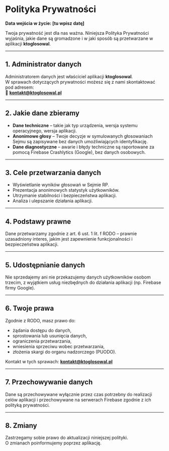 # Polityka Prywatności
**Data wejścia w życie: [tu wpisz datę]**

Twoja prywatność jest dla nas ważna. Niniejsza Polityka Prywatności wyjaśnia, jakie dane są gromadzone i w jaki sposób są przetwarzane w aplikacji **ktoglosowal**.

---

## 1. Administrator danych

Administratorem danych jest właściciel aplikacji **ktoglosowal**.  
W sprawach dotyczących prywatności możesz się z nami skontaktować pod adresem:  
📧 **kontakt@ktoglosowal.pl**

---

## 2. Jakie dane zbieramy

- **Dane techniczne** – takie jak typ urządzenia, wersja systemu operacyjnego, wersja aplikacji.  
- **Anonimowe głosy** – Twoje decyzje w symulowanych głosowaniach Sejmu są zapisywane bez danych umożliwiających identyfikację.  
- **Dane diagnostyczne** – awarie i błędy techniczne są raportowane za pomocą Firebase Crashlytics (Google), bez danych osobowych.

---

## 3. Cele przetwarzania danych

- Wyświetlanie wyników głosowań w Sejmie RP.  
- Prezentacja anonimowych statystyk użytkowników.  
- Utrzymanie stabilności i bezpieczeństwa aplikacji.  
- Analiza i ulepszanie działania aplikacji.

---

## 4. Podstawy prawne

Dane przetwarzamy zgodnie z art. 6 ust. 1 lit. f RODO – prawnie uzasadniony interes, jakim jest zapewnienie funkcjonalności i bezpieczeństwa aplikacji.

---

## 5. Udostępnianie danych

Nie sprzedajemy ani nie przekazujemy danych użytkowników osobom trzecim, z wyjątkiem usług niezbędnych do działania aplikacji (np. Firebase firmy Google).

---

## 6. Twoje prawa

Zgodnie z RODO, masz prawo do:

- żądania dostępu do danych,  
- sprostowania lub usunięcia danych,  
- ograniczenia przetwarzania,  
- wniesienia sprzeciwu wobec przetwarzania,  
- złożenia skargi do organu nadzorczego (PUODO).

Kontakt w tych sprawach: **kontakt@ktoglosowal.pl**

---

## 7. Przechowywanie danych

Dane są przechowywane wyłącznie przez czas potrzebny do realizacji celów aplikacji i przechowywane na serwerach Firebase zgodnie z ich polityką prywatności.

---

## 8. Zmiany

Zastrzegamy sobie prawo do aktualizacji niniejszej polityki.  
O zmianach poinformujemy poprzez aplikację.
